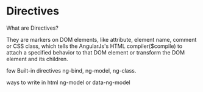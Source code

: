 # Directives

What are Directives?

They are markers on DOM elements, like attribute, element name, comment or CSS class, which tells the AngularJs's HTML compiler($compile) to attach a specified behavior to that DOM element or transform the DOM element and its children.

few Built-in directives
ng-bind, ng-model, ng-class.

ways to write in html
ng-model or data-ng-model
